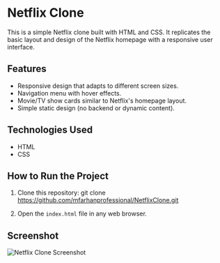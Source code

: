 # Netflix Clone

This is a simple Netflix clone built with HTML and CSS. It replicates the basic layout and design of the Netflix homepage with a responsive user interface.

## Features
- Responsive design that adapts to different screen sizes.
- Navigation menu with hover effects.
- Movie/TV show cards similar to Netflix's homepage layout.
- Simple static design (no backend or dynamic content).

## Technologies Used
- HTML
- CSS

## How to Run the Project
1. Clone this repository:
git clone https://github.com/mfarhanprofessional/NetflixClone.git

2. Open the `index.html` file in any web browser.

## Screenshot
![Netflix Clone Screenshot](screenshot.png)
